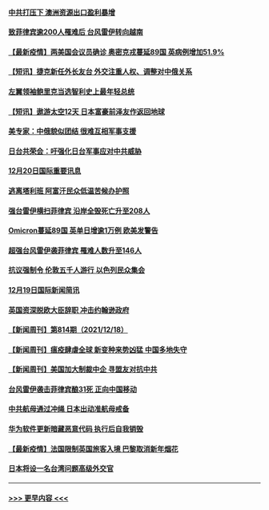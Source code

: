 #### [中共打压下 澳洲资源出口盈利暴增](../pages/prog202/a103298828.md?t=12210301) 
#### [致菲律宾逾200人罹难后 台风雷伊转向越南](../pages/prog202/a103298752.md?t=12210301) 
#### [【最新疫情】两美国会议员确诊 奥密克戎蔓延89国 英病例增加51.9%](../pages/prog202/a103298743.md?t=12210301) 
#### [【短讯】捷克新任外长友台 外交注重人权、调整对中俄关系](../pages/prog202/a103298725.md?t=12210301) 
#### [左翼领袖鲍里克当选智利史上最年轻总统](../pages/prog202/a103298712.md?t=12210301) 
#### [【短讯】遨游太空12天 日本富豪前泽友作返回地球](../pages/prog202/a103298699.md?t=12210301) 
#### [美专家：中俄貌似团结 很难互相军事支援](../pages/prog202/a103298607.md?t=12210301) 
#### [日台共荣会：吁强化日台军事应对中共威胁](../pages/prog202/a103298656.md?t=12210301) 
#### [12月20日国际重要讯息](../pages/prog202/a103298506.md?t=12210301) 
#### [逃离塔利班 阿富汗民众低温苦候办护照](../pages/prog202/a103298370.md?t=12210301) 
#### [强台雷伊横扫菲律宾 沿岸全毁死亡升至208人](../pages/prog202/a103298354.md?t=12210301) 
#### [Omicron蔓延89国 英单日增逾1万例 欧美发警告](../pages/prog202/a103298315.md?t=12210301) 
#### [超强台风雷伊袭菲律宾 罹难人数升至146人](../pages/prog202/a103298240.md?t=12210301) 
#### [抗议强制令 伦敦五千人游行 以色列民众集会](../pages/prog202/a103298230.md?t=12210301) 
#### [12月19日国际新闻简讯](../pages/prog202/a103298140.md?t=12210301) 
#### [英国资深脱欧大臣辞职 冲击约翰逊政府](../pages/prog202/a103298094.md?t=12210301) 
#### [【新闻周刊】第814期（2021/12/18）](../pages/prog202/a103297878.md?t=12210301) 
#### [【新闻周刊】瘟疫肆虐全球 新变种来势凶猛 中国多地失守](../pages/prog202/a103297795.md?t=12210301) 
#### [【新闻周刊】美国加大制裁中企 寻盟友对抗中共](../pages/prog202/a103297736.md?t=12210301) 
#### [台风雷伊袭击菲律宾酿31死 正向中国移动](../pages/prog202/a103297710.md?t=12210301) 
#### [中共航母通过冲绳 日本出动准航母戒备](../pages/prog202/a103297654.md?t=12210301) 
#### [华为软件更新暗藏恶意代码 执行后自我销毁](../pages/prog202/a103297637.md?t=12210301) 
#### [【最新疫情】法国限制英国旅客入境 巴黎取消新年烟花](../pages/prog202/a103297607.md?t=12210301) 
#### [日本将设一名台湾问题高级外交官](../pages/prog202/a103297514.md?t=12210301) 

----
#### [ >>> 更早内容 <<< ](../indexes/prog202-earlier.md)
